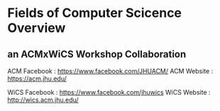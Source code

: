# Fields of Computer Scicence Overview
## an ACMxWiCS Workshop Collaboration

ACM Facebook : https://www.facebook.com/JHUACM/ 
ACM Website : https://acm.jhu.edu/ 

WiCS Facebook : https://www.facebook.com/jhuwics
WiCS Website : http://wics.acm.jhu.edu/
